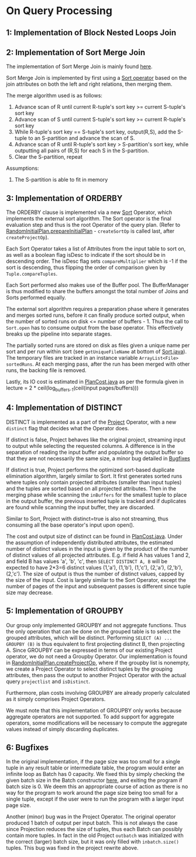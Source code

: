 # On Query Processing

## 1: Implementation of Block Nested Loops Join

## 2: Implementation of Sort Merge Join
The implementation of Sort Merge Join is mainly found [here](src/qp/operators/SortMergeJoin.java).

Sort Merge Join is implemented by first using a [Sort operator](src/qp/operators/Sort.java) based on the join attributes on both the left and right relations, then merging them.

The merge algorithm used is as follows:

1. Advance scan of R until current R-tuple's sort key >= current S-tuple's sort key
2. Advance scan of S until current S-tuple's sort key >= current R-tuple's sort key 
3. While R-tuple's sort key == S-tuple's sort key, output(R,S), add the S-tuple to an S-partition and advance the scan of S.
4. Advance scan of R until R-tuple's sort key > S-partition's sort key, while outputting all pairs of (R,S) for each S in the S-partition.
5. Clear the S-partition, repeat

Assumptions:

1. The S-partition is able to fit in memory

## 3: Implementation of ORDERBY

The ORDERBY clause is implemented via a new [Sort](src/qp/operators/Sort.java) Operator, which implements the external sort algorithm. The Sort operator is the final evaluation step and thus is the root Operator of the query plan. (Refer to [RandomInitialPlan.prepareInitialPlan](src/qp/optimizer/RandomInitialPlan.java) - `createSortOp` is called last, after `createProjectOp`).

Each Sort Operator takes a list of Attributes from the input table to sort on, as well as a boolean flag isDesc to indicate if the sort should be in descending order. The isDesc flag sets `compareMultiplier` which is -1 if the sort is descending, thus flipping the order of comparison given by `Tuple.compareTuples`.

Each Sort performed also makes use of the Buffer pool. The BufferManager is thus modified to share the buffers amongst the total number of Joins and Sorts performed equally.

The external sort algorithm requires a preparation phase where it generates and merges sorted runs, before it can finally produce sorted output, when the number of sorted runs on disk <= number of buffers - 1. Thus the call to `Sort.open` has to consume output from the base operator. This effectively breaks up the pipeline into separate stages.

The partially sorted runs are stored on disk as files given a unique name per sort and per run within sort (see `getUniqueFileName` at bottom of [Sort.java](src/qp/operators/Sort.java)). The temporary files are tracked in an instance variable `ArrayList<File> sortedRuns`. At each merging pass, after the run has been merged with other runs, the backing file is removed.

Lastly, its IO cost is estimated in [PlanCost.java](src/qp/optimizer/PlanCost.java) as per the formula given in lecture = 2 * ceil(log<sub>buffers-1</sub>(ceil(input pages/buffers)))

## 4: Implementation of DISTINCT

DISTINCT is implemented as a part of the [Project](src/qp/operators/Project.java) Operator, with a new `distinct` flag that decides what the Operator does. 

If distinct is false, Project behaves like the original project, streaming input to output while selecting the requested columns. A difference is in the separation of reading the input buffer and populating the output buffer so that they are not necessarily the same size, a minor bug detailed in [Bugfixes](#Bugfixes)

If distinct is true, Project performs the optimized sort-based duplicate elimination algorithm, largely similar to Sort. It first generates sorted runs where tuples only contain projected attributes (smaller than input tuples) and the tuples are sorted based on all projected attributes. Then in the merging phase while scanning the `inBuffers` for the smallest tuple to place in the output buffer, the previous inserted tuple is tracked and if duplicates are found while scanning the input buffer, they are discarded.

Similar to Sort, Project with distinct=true is also not streaming, thus consuming all the base operator's input upon open().

The cost and output size of distinct can be found in [PlanCost.java](src/qp/optimizer/PlanCost.java). Under the assumption of independently distributed attributes, the estimated number of distinct values in the input is given by the product of the number of distinct values of all projected attributes. E.g. if field A has values 1 and 2, and field B has values 'a', 'b', 'c', then `SELECT DISTINCT A, B` will be expected to have 2*3=6 distinct values (1,'a'), (1,'b'), (1,'c'), (2,'a'), (2,'b'), (2,'c'). The size of output is thus the number of distinct values, capped by the size of the input. Cost is largely similar to the Sort Operator, except the number of pages of the input and subsequent passes is different since tuple size may decrease.

## 5: Implementation of GROUPBY

Our group only implemented GROUPBY and not aggregate functions. Thus the only operation that can be done on the grouped table is to select the grouped attributes, which will be distinct. Performing `SELECT (A) ... GROUPBY (B)` is thus equivalent to first projecting distinct B, then projecting A. Since GROUPBY can be expressed in terms of our existing Project operator, we do not need a Groupby Operator. Our implementation is found in [RandomInitialPlan.createProjectOp](src/qp/optimizer/RandomInitialPlan.java), where if the groupby list is nonempty, we create a Project Operator to select distinct tuples by the grouping attributes, then pass the output to another Project Operator with the actual query `projectlist` and `isDistinct`.

Furthermore, plan costs involving GROUPBY are already properly calculated as it simply comprises Project Operators.

We must note that this implementation of GROUPBY only works because aggregate operators are not supported. To add support for aggregate operators, some modifications will be necessary to compute the aggregate values instead of simply discarding duplicates.


## 6: Bugfixes

In the original implementation, if the page size was too small for a single tuple in any result table or intermediate table, the program would enter an infinite loop as Batch has 0 capacity. We fixed this by simply checking the given batch size in the Batch constructor [here](src/qp/utils/Batch.java), and exiting the program if batch size is 0. We deem this an appropriate course of action as there is no way for the program to work around the page size being too small for a single tuple, except if the user were to run the program with a larger input page size.

Another (minor) bug was in the Project Operator. The original operator produced 1 batch of output per input batch. This is not always the case since Projection reduces the size of tuples, thus each Batch can possibly contain more tuples. In fact in the old Project `outbatch` was initialized with the correct (larger) batch size, but it was only filled with `inbatch.size()` tuples. This bug was fixed in the project rewrite above.